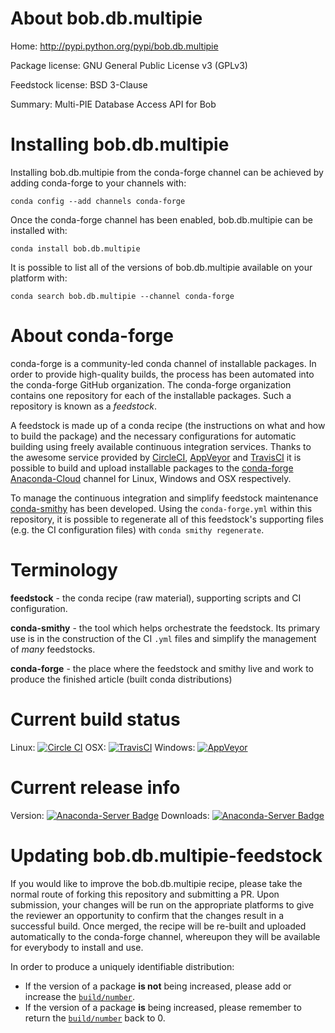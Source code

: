 About bob.db.multipie
=====================

Home: http://pypi.python.org/pypi/bob.db.multipie

Package license: GNU General Public License v3 (GPLv3)

Feedstock license: BSD 3-Clause

Summary: Multi-PIE Database Access API for Bob



Installing bob.db.multipie
==========================

Installing bob.db.multipie from the conda-forge channel can be achieved by adding conda-forge to your channels with:

```
conda config --add channels conda-forge
```

Once the conda-forge channel has been enabled, bob.db.multipie can be installed with:

```
conda install bob.db.multipie
```

It is possible to list all of the versions of bob.db.multipie available on your platform with:

```
conda search bob.db.multipie --channel conda-forge
```


About conda-forge
=================

conda-forge is a community-led conda channel of installable packages.
In order to provide high-quality builds, the process has been automated into the
conda-forge GitHub organization. The conda-forge organization contains one repository 
for each of the installable packages. Such a repository is known as a *feedstock*.

A feedstock is made up of a conda recipe (the instructions on what and how to build
the package) and the necessary configurations for automatic building using freely
available continuous integration services. Thanks to the awesome service provided by
[CircleCI](https://circleci.com/), [AppVeyor](http://www.appveyor.com/)
and [TravisCI](https://travis-ci.org/) it is possible to build and upload installable
packages to the [conda-forge](https://anaconda.org/conda-forge)
[Anaconda-Cloud](http://docs.anaconda.org/) channel for Linux, Windows and OSX respectively.

To manage the continuous integration and simplify feedstock maintenance
[conda-smithy](http://github.com/conda-forge/conda-smithy) has been developed.
Using the ``conda-forge.yml`` within this repository, it is possible to regenerate all of
this feedstock's supporting files (e.g. the CI configuration files) with ``conda smithy regenerate``.


Terminology
===========

**feedstock** - the conda recipe (raw material), supporting scripts and CI configuration.

**conda-smithy** - the tool which helps orchestrate the feedstock.
                   Its primary use is in the construction of the CI ``.yml`` files
                   and simplify the management of *many* feedstocks.

**conda-forge** - the place where the feedstock and smithy live and work to
                  produce the finished article (built conda distributions)

Current build status
====================

Linux: [![Circle CI](https://circleci.com/gh/conda-forge/bob.db.multipie-feedstock.svg?style=svg)](https://circleci.com/gh/conda-forge/bob.db.multipie-feedstock)
OSX: [![TravisCI](https://travis-ci.org/conda-forge/bob.db.multipie-feedstock.svg?branch=master)](https://travis-ci.org/conda-forge/bob.db.multipie-feedstock) 
Windows: [![AppVeyor](https://ci.appveyor.com/api/projects/status/github/conda-forge/bob-db-multipie-feedstock?svg=True)](https://ci.appveyor.com/project/conda-forge/bob-db-multipie-feedstock/branch/master)

Current release info
====================
Version: [![Anaconda-Server Badge](https://anaconda.org/conda-forge/bob.db.multipie/badges/version.svg)](https://anaconda.org/conda-forge/bob.db.multipie)
Downloads: [![Anaconda-Server Badge](https://anaconda.org/conda-forge/bob.db.multipie/badges/downloads.svg)](https://anaconda.org/conda-forge/bob.db.multipie)


Updating bob.db.multipie-feedstock
==================================

If you would like to improve the bob.db.multipie recipe, please take the normal
route of forking this repository and submitting a PR. Upon submission, your changes will
be run on the appropriate platforms to give the reviewer an opportunity to confirm that the
changes result in a successful build. Once merged, the recipe will be re-built and uploaded
automatically to the conda-forge channel, whereupon they will be available for everybody to
install and use.

In order to produce a uniquely identifiable distribution:
 * If the version of a package **is not** being increased, please add or increase
   the [``build/number``](http://conda.pydata.org/docs/building/meta-yaml.html#build-number-and-string). 
 * If the version of a package **is** being increased, please remember to return
   the [``build/number``](http://conda.pydata.org/docs/building/meta-yaml.html#build-number-and-string)
   back to 0.
